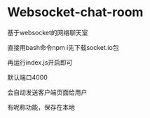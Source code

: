# Websocket-chat-room
基于websocket的网络聊天室

直接用bash命令npm i先下载socket.io包

再运行index.js开启即可

默认端口4000

会自动发送客户端页面给用户

有呢称功能，保存在本地
